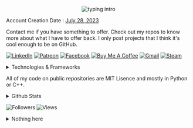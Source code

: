 <p align="center"><img src="https://readme-typing-svg.herokuapp.com?color=00FF00&size=18&duration=3500&pause=100&center=true&vCenter=true&lines=Klaus+Jackson;" alt="typing intro"></p>

Account Creation Date : [July 28, 2023](https://github.com/KlausJackson?tab=overview&from=2023-07-01&to=2023-07-31)

Contact me if you have something to offer. Check out my repos to know more about what I have to offer back. I only post projects that I think it's cool enough to be on GitHub. <br>  

[![LinkedIn](https://img.shields.io/badge/LinkedIn-0077B5?style=for-the-badge&logo=linkedin&logoColor=white)](https://www.linkedin.com/in/KlausJackson/)
[![Patreon](https://img.shields.io/badge/Patreon-AC7AC2?style=for-the-badge&logo=patreon&logoColor=white)](https://patreon.com/KlausJackson)
[![Facebook](https://img.shields.io/badge/Facebook-0000FF?style=for-the-badge&logo=facebook&logoColor=white)](https://facebook.com/KlausJacksonV)
[![Buy Me A Coffee](https://img.shields.io/badge/BuyMeCoffee-FFFF00?style=for-the-badge&logo=buymeacoffee&logoColor=black)](https://buymeacoffee.com/KlausJackson)
[![Gmail](https://img.shields.io/badge/Gmail-D14836?style=for-the-badge&logo=gmail&logoColor=white)](mailto:KlausJackson2@gmail.com)
[![Steam](https://img.shields.io/badge/Steam-000050?style=for-the-badge&logo=steam&logoColor=white)](https://steamcommunity.com/id/KlausJackson/)  

<details>
    <summary>Technologies & Frameworks</summary>
    <p align="left">
        I'm currently learning about various technologies and frameworks, and I'm excited to broaden my knowledge in the following ones.
        <h4>Data Science & AI</h4>
        <img src="https://scipy.in/static/website/bootstrap-css/assets/images/backgrounds/SciPy_logo.png" alt="scipy" width="40"/> 
        <img src="https://github.com/devicons/devicon/blob/master/icons/keras/keras-original.svg" alt="keras" width="35"/>
        <img src="https://www.vectorlogo.zone/logos/opencv/opencv-icon.svg" alt="opencv" width="40"/> 
        <img src="https://www.vectorlogo.zone/logos/pytorch/pytorch-icon.svg" alt="pytorch" width="40"/>
        <img src="https://upload.wikimedia.org/wikipedia/commons/0/05/Scikit_learn_logo_small.svg" alt="scikit_learn" width="50" height="40"/>      
        <h4>Game Development</h4>
        <img src="https://img.icons8.com/nolan/140/unity-hub.png" alt="unity" width="50"/>
        <img src="https://img.icons8.com/nolan/140/unreal-engine.png" alt="unreal_engine" width="50"/> 
        <img src="https://upload.wikimedia.org/wikipedia/commons/6/6a/Godot_icon.svg" alt="godot" width="45"/> 
        <img src="https://www.pikpng.com/pngl/b/73-738895_sfml-logo-sfml-icon-clipart.png" alt="sfml" width="45"/> 
        <img src="https://www.vulkan.org/user/themes/vulkan/images/logo/vulkan-logo.svg" alt="vulkan" width="60" height="40"/> 
        <img src="https://creazilla-store.fra1.digitaloceanspaces.com/icons/5628528/kcmopengl-icon-md.png" alt="opengl" width="50"/>     
        <h4>Others that I'm also interested in</h4>
        <img src="https://skillicons.dev/icons?i=jenkins,docker,kubernetes,dotnet,arduino,qt,nginx&theme=dark" width="300">
        <br> and reverse engineering also.
    </p>
</details>

All of my code on public repositories are MIT Lisence and mostly in Python or C++. <br>

<details>
  <summary>Github Stats</summary>

  ![Klaus Jackson's Analysis](https://github-profile-summary-cards.vercel.app/api/cards/profile-details?username=KlausJackson&theme=transparent)
  [![Klaus Jackson's GitHub stats](https://github-readme-stats.vercel.app/api?username=KlausJackson&show_icons=true&hide=prs,contribs&theme=transparent&text_color=797ef6&rank_icon=percentile&show=discussions_started,discussions_answered)](https://github.com/anuraghazra/github-readme-stats)
  ![Top Langs](https://github-readme-stats.vercel.app/api/top-langs/?username=KlausJackson&layout=compact&show_icons=true&theme=transparent&text_color=797ef6)  
  ![Streak Stats](https://streak-stats.demolab.com/?user=KlausJackson&theme=transparent)
  ![Commit Analysis](https://github-profile-summary-cards.vercel.app/api/cards/productive-time?username=KlausJackson&theme=transparent)
  [![Readme Card](https://github-readme-stats.vercel.app/api/pin/?username=KlausJackson&show_icons=true&theme=transparent&text_color=797ef6&repo=Student-Management-System)](https://github.com/KlausJackson/Student-Management-System)
  [![Readme Card](https://github-readme-stats.vercel.app/api/pin/?username=KlausJackson&show_icons=true&theme=transparent&text_color=797ef6&repo=DataStructures_Algorithms)](https://github.com/KlausJackson/DataStructures_Algorithms)
  [![Readme Card](https://github-readme-stats.vercel.app/api/pin/?username=KlausJackson&show_icons=true&theme=transparent&text_color=797ef6&repo=Chat-Room)](https://github.com/KlausJackson/Chat-Room)
  [![Readme Card](https://github-readme-stats.vercel.app/api/pin/?username=KlausJackson&show_icons=true&theme=transparent&text_color=797ef6&repo=Simple-Planetary-Simulation.github.io)](https://github.com/KlausJackson/Simple-Planetary-Simulation.github.io)

</details>

![Followers](https://img.shields.io/github/followers/KlausJackson)
![Views](https://komarev.com/ghpvc/?username=KlausJackson&style=fflat-square&color=blue)

<details>
    <summary>Nothing here</summary>
    ![](jnrhd.jpeg)
</details>
